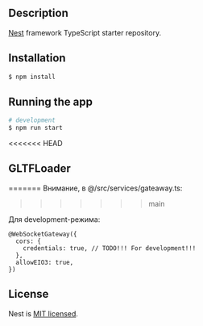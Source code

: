 
## Description

[Nest](https://github.com/nestjs/nest) framework TypeScript starter repository.

## Installation

```bash
$ npm install
```

## Running the app

```bash
# development
$ npm run start
```

<<<<<<< HEAD
## GLTFLoader
=======
Внимание, в @/src/services/gateaway.ts:
>>>>>>> main

Для development-режима:

```
@WebSocketGateway({
  cors: {
    credentials: true, // TODO!!! For development!!!
  },
  allowEIO3: true,
})
```

## License

Nest is [MIT licensed](LICENSE).
